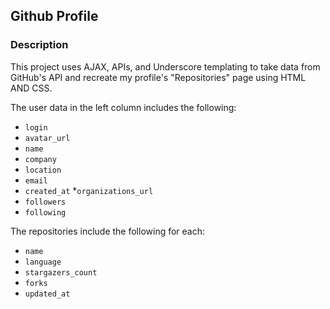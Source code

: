## Github Profile

### Description

This project uses AJAX, APIs, and Underscore templating to take data from GitHub's API and recreate my profile's "Repositories" page using HTML AND CSS. 


The user data in the left column includes the following:

* `login`
* `avatar_url`
* `name`
* `company`
* `location`
* `email`
* `created_at`
*`organizations_url`
* `followers`
* `following`

The repositories include the following for each:

* `name`
* `language`
* `stargazers_count`
* `forks`
* `updated_at`

